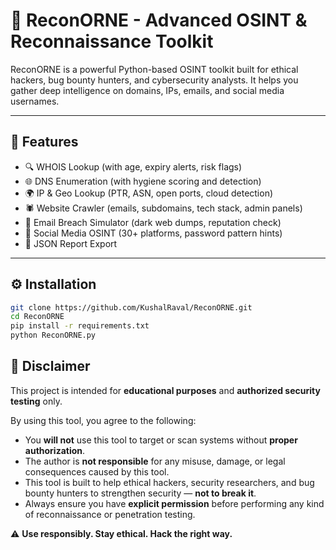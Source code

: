 # 🚀 ReconORNE - Advanced OSINT & Reconnaissance Toolkit

ReconORNE is a powerful Python-based OSINT toolkit built for ethical hackers, bug bounty hunters, and cybersecurity analysts. It helps you gather deep intelligence on domains, IPs, emails, and social media usernames.

---

## 🧠 Features

- 🔍 WHOIS Lookup (with age, expiry alerts, risk flags)
- 🌐 DNS Enumeration (with hygiene scoring and detection)
- 🌍 IP & Geo Lookup (PTR, ASN, open ports, cloud detection)
- 🕷️ Website Crawler (emails, subdomains, tech stack, admin panels)
- 🔐 Email Breach Simulator (dark web dumps, reputation check)
- 👤 Social Media OSINT (30+ platforms, password pattern hints)
- 📁 JSON Report Export

---

## ⚙️ Installation

```bash
git clone https://github.com/KushalRaval/ReconORNE.git
cd ReconORNE
pip install -r requirements.txt
python ReconORNE.py
```

## 📜 Disclaimer

This project is intended for **educational purposes** and **authorized security testing** only.

By using this tool, you agree to the following:

- You **will not** use this tool to target or scan systems without **proper authorization**.
- The author is **not responsible** for any misuse, damage, or legal consequences caused by this tool.
- This tool is built to help ethical hackers, security researchers, and bug bounty hunters to strengthen security — **not to break it**.
- Always ensure you have **explicit permission** before performing any kind of reconnaissance or penetration testing.

⚠️ **Use responsibly. Stay ethical. Hack the right way.**

